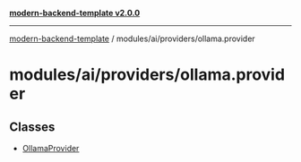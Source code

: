 [**modern-backend-template v2.0.0**](../../../../README.md)

***

[modern-backend-template](../../../../modules.md) / modules/ai/providers/ollama.provider

# modules/ai/providers/ollama.provider

## Classes

- [OllamaProvider](classes/OllamaProvider.md)
